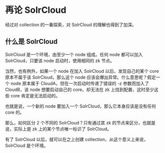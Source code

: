 # 再论 SolrCloud

经过对 collection 的一番探索，对 SolrCloud 的理解也得到了加深。

## 什么是 SolrCloud

SolrCloud 是一个环境，由至少一个 node 组成。任何 node 都可以加入 SolrCloud，只要该 node 启动时，使用相同的 zk 节点。

当然，也有例外，如果一个 node 在加入 SolrCloud 以后，发现自己的某个 core 原本不属于该 SolrCloud，那么这个 node 应该会爆出异常。什么意思呢？假定一个 node 原本属于 CloudA，但在一次启动时传递了错误的 -z 参数而加入了 CloudB，该 node 想要启动自己的 core，却无法在 zk 上找到配置，这时至少这些 core 肯定是无法启动的。

也就是说，一个新的 node 要加入一个 SolrCloud，那么它本身应该是没有任何 core 的。

那么，如何区分 2 个不同的 SolrCloud？只有通过其 zk 的节点来区分，也就是说，实际上是 zk 上的某个节点唯一标识了 SolrCloud。

有了 SolrCloud 以后，就可以在之上创建 collection，从这个意义上来说，SolrCloud 是个环境。